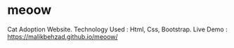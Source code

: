 # meoow
Cat Adoption Website.
 Technology Used : Html, Css, Bootstrap.
 Live Demo : https://malikbehzad.github.io/meoow/
